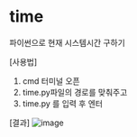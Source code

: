 # time
파이썬으로 현재 시스템시간 구하기

[사용법]
1. cmd 터미널 오픈
2. time.py파일의 경로를 맞춰주고
3. time.py 를 입력 후 엔터

[결과]
![image](https://user-images.githubusercontent.com/63417540/201846369-abbc7874-1802-461c-8bdb-815ef796dca0.png)
